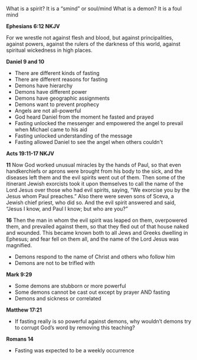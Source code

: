 What is a spirit? It is a “smind” or soul/mind
What is a demon? It is a foul mind

**Ephesians 6:12 NKJV**

For we wrestle not against flesh and blood, but against principalities, against powers, against the rulers of the darkness of this world, against spiritual wickedness in high places.

**Daniel 9 and 10**

- There are different kinds of fasting
- There are different reasons for fasting
- Demons have hierarchy
- Demons have different power
- Demons have geographic assignments
- Demons want to prevent prophecy
- Angels are not all-powerful
- God heard Daniel from the moment he fasted and prayed
- Fasting unlocked the messenger and empowered the angel to prevail when Michael came to his aid
- Fasting unlocked understanding of the message
- Fasting allowed Daniel to see the angel when others couldn't

**Acts 19:11-17 NKJV**

**11** Now God worked unusual miracles by the hands of Paul, so that even handkerchiefs or aprons were brought from his body to the sick, and the diseases left them and the evil spirits went out of them. Then some of the itinerant Jewish exorcists took it upon themselves to call the name of the Lord Jesus over those who had evil spirits, saying, “We exorcise you by the Jesus whom Paul preaches.” Also there were seven sons of Sceva, a Jewish chief priest, who did so. And the evil spirit answered and said, “Jesus I know, and Paul I know; but who are you?”

**16** Then the man in whom the evil spirit was leaped on them, overpowered them, and prevailed against them, so that they fled out of that house naked and wounded. This became known both to all Jews and Greeks dwelling in Ephesus; and fear fell on them all, and the name of the Lord Jesus was magnified.

- Demons respond to the name of Christ and others who follow him
- Demons are not to be trifled with

**Mark 9:29**

- Some demons are stubborn or more powerful
- Some demons cannot be cast out except by prayer AND fasting
- Demons and sickness or correlated

**Matthew 17:21**

- If fasting really is so powerful against demons, why wouldn’t demons try to corrupt God’s word by removing this teaching?

**Romans 14**

- Fasting was expected to be a weekly occurrence